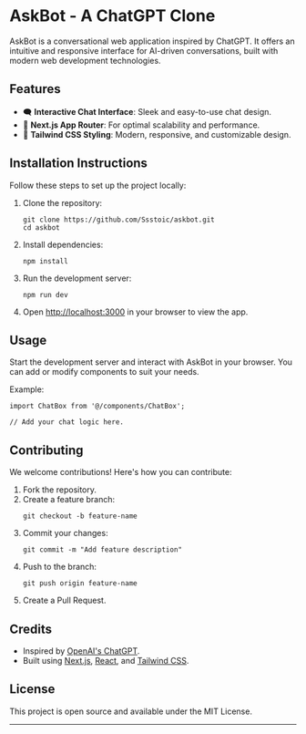 # AskBot - A ChatGPT Clone  

AskBot is a conversational web application inspired by ChatGPT. It offers an intuitive and responsive interface for AI-driven conversations, built with modern web development technologies.

## Features
- 🗨️ **Interactive Chat Interface**: Sleek and easy-to-use chat design.  
- 🚀 **Next.js App Router**: For optimal scalability and performance.  
- 🎨 **Tailwind CSS Styling**: Modern, responsive, and customizable design.  

## Installation Instructions  

Follow these steps to set up the project locally:  

1. Clone the repository:  
   ```
   git clone https://github.com/Ssstoic/askbot.git
   cd askbot
   ```  

2. Install dependencies:  
   ```
   npm install
   ```  

3. Run the development server:  
   ```
   npm run dev
   ```  

4. Open [http://localhost:3000](http://localhost:3000) in your browser to view the app.

## Usage  

Start the development server and interact with AskBot in your browser. You can add or modify components to suit your needs.  

Example:
```
import ChatBox from '@/components/ChatBox';

// Add your chat logic here.
```  

## Contributing  

We welcome contributions! Here's how you can contribute:  

1. Fork the repository.  
2. Create a feature branch:  
   ```
   git checkout -b feature-name
   ```  
3. Commit your changes:  
   ```
   git commit -m "Add feature description"
   ```  
4. Push to the branch:  
   ```
   git push origin feature-name
   ```  
5. Create a Pull Request.  

## Credits  

- Inspired by [OpenAI's ChatGPT](https://chat.openai.com/).  
- Built using [Next.js](https://nextjs.org/), [React](https://reactjs.org/), and [Tailwind CSS](https://tailwindcss.com/).  

## License  

This project is open source and available under the MIT License.

--- 
